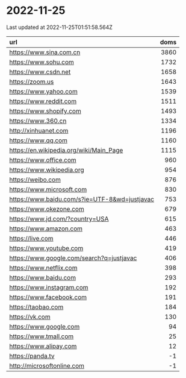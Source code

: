 # 2022-11-25

<!-- BEGIN -->
Last updated at 2022-11-25T01:51:58.564Z

url | doms
:- | -:
https://www.sina.com.cn | 3860
https://www.sohu.com | 1732
https://www.csdn.net | 1658
https://zoom.us | 1643
https://www.yahoo.com | 1539
https://www.reddit.com | 1511
https://www.shopify.com | 1493
https://www.360.cn | 1334
http://xinhuanet.com | 1196
https://www.qq.com | 1160
https://en.wikipedia.org/wiki/Main_Page | 1115
https://www.office.com | 960
https://www.wikipedia.org | 954
https://weibo.com | 876
https://www.microsoft.com | 830
https://www.baidu.com/s?ie=UTF-8&wd=justjavac | 753
https://www.okezone.com | 679
https://www.jd.com/?country=USA | 615
https://www.amazon.com | 463
https://live.com | 446
https://www.youtube.com | 419
https://www.google.com/search?q=justjavac | 406
https://www.netflix.com | 398
https://www.baidu.com | 293
https://www.instagram.com | 192
https://www.facebook.com | 191
https://taobao.com | 184
https://vk.com | 130
https://www.google.com | 94
https://www.tmall.com | 25
https://www.alipay.com | 12
https://panda.tv | -1
http://microsoftonline.com | -1
<!-- END -->
